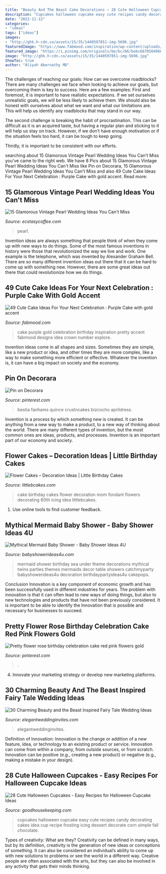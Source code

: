 ```yaml
---
title: "Beauty And The Beast Cake Decorations ~ 28 Cute Halloween Cupcakes"
description: "Cupcakes halloween cupcake easy cute recipes candy decorating cakes idea cup recipe frosting icing dessert decorate corn simple fall chocolate"
date: "2022-11-12"
categories:
- "ideas"
tags: ["ideas"]
images:
- "http://ghk.h-cdn.co/assets/15/35/1440597851-img-5696.jpg"
featuredImage: "https://www.fabmood.com/inspiration/wp-content/uploads/2020/10/cake-idea-4.jpg"
featured_image: "https://i.pinimg.com/originals/be/bc/66/bebc66785049665fcd031503aa855978.jpg"
image: "http://ghk.h-cdn.co/assets/15/35/1440597851-img-5696.jpg"
ShowToc: true
author: "Aliyah Abernathy MD"
---
```



The challenges of reaching our goals: How can we overcome roadblocks?
There are many challenges we face when looking to achieve our goals, but overcoming them is key to success. Here are a few examples:
First and foremost, it is important to have realistic expectations. If we set ourselves unrealistic goals, we will be less likely to achieve them. We should also be honest with ourselves about what we want and what our limitations are. This will help us identify any roadblocks that may stand in our way.

The second challenge is breaking the habit of procrastination. This can be difficult as it is an acquired taste, but having a regular plan and sticking to it will help us stay on track. However, if we don’t have enough motivation or if the situation feels too hard, it can be tough to keep going.

Thirdly, it is important to be consistent with our efforts.

	

		
searching about 15 Glamorous Vintage Pearl Wedding Ideas You Can&#039;t Miss you've came to the right web. We have 8 Pics about 15 Glamorous Vintage Pearl Wedding Ideas You Can&#039;t Miss like Pin on Decorara, 15 Glamorous Vintage Pearl Wedding Ideas You Can&#039;t Miss and also 49 Cute Cake Ideas For Your Next Celebration : Purple Cake with gold accent. Read more:
		
    
## 15 Glamorous Vintage Pearl Wedding Ideas You Can&#039;t Miss

<img loading=lazy src="https://www.ecstasycoffee.com/wp-content/uploads/2016/11/Fill-vase-with-pearls.jpg" onerror="this.onerror=null;this.src='https://tse2.mm.bing.net/th?id=OIP.VYTJFZ6kLen0YrQ9lF4XYwHaLI&amp;pid=15.1';" alt="15 Glamorous Vintage Pearl Wedding Ideas You Can&#039;t Miss">

_Source: ecstasycoffee.com_

>pearl. 

	

Invention ideas are always something that people think of when they come up with new ways to do things. Some of the most famous inventions in history were those that revolutionized the way we live and work. One example is the telephone, which was invented by Alexander Graham Bell. There are so many different invention ideas out there that it can be hard to come up with something new. However, there are some great ideas out there that could revolutionize how we do things.

    
## 49 Cute Cake Ideas For Your Next Celebration : Purple Cake With Gold Accent

<img loading=lazy src="https://www.fabmood.com/inspiration/wp-content/uploads/2020/10/cake-idea-4.jpg" onerror="this.onerror=null;this.src='https://tse3.mm.bing.net/th?id=OIP.FgsbViT0dpJlixFWT_aerQHaM0&amp;pid=15.1';" alt="49 Cute Cake Ideas For Your Next Celebration : Purple Cake with gold accent">

_Source: fabmood.com_

>cake purple gold celebration birthday inspiration pretty accent fabmood designs idea crown number explore. 

	

Invention ideas come in all shapes and sizes. Sometimes they are simple, like a new product or idea, and other times they are more complex, like a way to make something more efficient or effective. Whatever the invention is, it can have a big impact on society and the economy.

    
## Pin On Decorara

<img loading=lazy src="https://i.pinimg.com/originals/be/bc/66/bebc66785049665fcd031503aa855978.jpg" onerror="this.onerror=null;this.src='https://tse4.mm.bing.net/th?id=OIP.EAnyuppEKmxb5F7IeiTC_wHaKv&amp;pid=15.1';" alt="Pin on Decorara">

_Source: pinterest.com_

>bestia fanhams quince crustncakes bizcocho aprildress. 

	

Invention is a process by which something new is created. It can be anything from a new way to make a product, to a new way of thinking about the world. There are many different types of invention, but the most common ones are ideas, products, and processes. Invention is an important part of our economy and society.

    
## Flower Cakes – Decoration Ideas | Little Birthday Cakes

<img loading=lazy src="https://www.littlebcakes.com/wp-content/uploads/2013/08/Flower-Birthday-Cake.jpg" onerror="this.onerror=null;this.src='https://tse2.mm.bing.net/th?id=OIP.UYSHyM5ZFKHEQwuOByQ_-QHaFj&amp;pid=15.1';" alt="Flower Cakes – Decoration Ideas | Little Birthday Cakes">

_Source: littlebcakes.com_

>cake birthday cakes flower decoration mom fondant flowers decorating 60th icing idea littlebcakes. 

	

1. Use online tools to find customer feedback.

    
## Mythical Mermaid Baby Shower - Baby Shower Ideas 4U

<img loading=lazy src="https://babyshowerideas4u.com/wp-content/uploads/2016/06/Mythical-Mermaid-Baby-Shower-Decor.jpg" onerror="this.onerror=null;this.src='https://tse4.mm.bing.net/th?id=OIP.7VUwObHYNN6sIatg4hIHMAHaJ2&amp;pid=15.1';" alt="Mythical Mermaid Baby Shower - Baby Shower Ideas 4U">

_Source: babyshowerideas4u.com_

>mermaid shower birthday sea under theme decorations mythical twins parties themes mermaids decor table showers catchmyparty babyshowerideas4u decoration birthdaypartyideas4u cakepops. 

	

Conclusion
Innovation is a key component of economic growth and has been successfully used in different industries for years. The problem with innovation is that it can often lead to new ways of doing things, but also to new technologies and products that have not been previously considered. It is important to be able to identify the Innovation that is possible and necessary for businesses to succeed.

    
## Pretty Flower Rose Birthday Celebration Cake Red Pink Flowers Gold

<img loading=lazy src="https://i.pinimg.com/736x/58/a0/29/58a029332819364ab0fb9e1270e25c3f.jpg" onerror="this.onerror=null;this.src='https://tse3.mm.bing.net/th?id=OIP.zoz7kt0QED8wv2ymDkmbswHaKb&amp;pid=15.1';" alt="Pretty flower rose birthday celebration cake red pink flowers gold">

_Source: pinterest.com_

>. 

	

4. Innovate your marketing strategy or develop new marketing platforms.

    
## 30 Charming Beauty And The Beast Inspired Fairy Tale Wedding Ideas

<img loading=lazy src="https://www.elegantweddinginvites.com/wedding-blog/wp-content/uploads/2017/06/beauty-and-the-beast-disney-wedding-cakes.jpg" onerror="this.onerror=null;this.src='https://tse2.mm.bing.net/th?id=OIP.ZsyOp5Ftiohzdrym4u3ziAHaJ5&amp;pid=15.1';" alt="30 Charming Beauty and the Beast Inspired Fairy Tale Wedding Ideas">

_Source: elegantweddinginvites.com_

>elegantweddinginvites. 

	

Definition of Innovation:
Innovation is the change or addition of a new feature, idea, or technology to an existing product or service. Innovation can come from within a company, from outside sources, or from scratch. Innovation can be positive (e.g., creating a new product) or negative (e.g., making a mistake in your design).

    
## 28 Cute Halloween Cupcakes - Easy Recipes For Halloween Cupcake Ideas

<img loading=lazy src="http://ghk.h-cdn.co/assets/15/35/1440597851-img-5696.jpg" onerror="this.onerror=null;this.src='https://tse1.mm.bing.net/th?id=OIP.U_Ca9k0AspzNU5yzqNZKvAHaLH&amp;pid=15.1';" alt="28 Cute Halloween Cupcakes - Easy Recipes for Halloween Cupcake Ideas">

_Source: goodhousekeeping.com_

>cupcakes halloween cupcake easy cute recipes candy decorating cakes idea cup recipe frosting icing dessert decorate corn simple fall chocolate. 

	

Types of creativity: What are they?
Creativity can be defined in many ways, but by its definition, creativity is the generation of new ideas or conceptions of something. It can also be considered an individual’s ability to come up with new solutions to problems or see the world in a different way. Creative people are often associated with the arts, but they can also be involved in any activity that gets their minds thinking.

